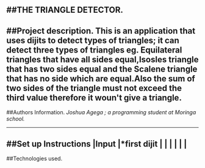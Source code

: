 ##THE TRIANGLE DETECTOR.
---
##Project description.
**This is an application that uses dijits to detect types of triangles;
  it can detect three types of triangles eg. Equilateral triangles that
  have all sides equal,Isosles triangle that has two sides equal and the
  Scalene triangle that has no side which are equal.Also the sum of two sides
  of the triangle must not exceed the third value therefore it woun't give a
  triangle.**
---
##Authors Information.
*Joshua Agega ; a programming student at Moringa school.*

---
##Set up Instructions
|**Input**
|*first dijit
|
|
|
|
|
|
---
##Technologies used.
